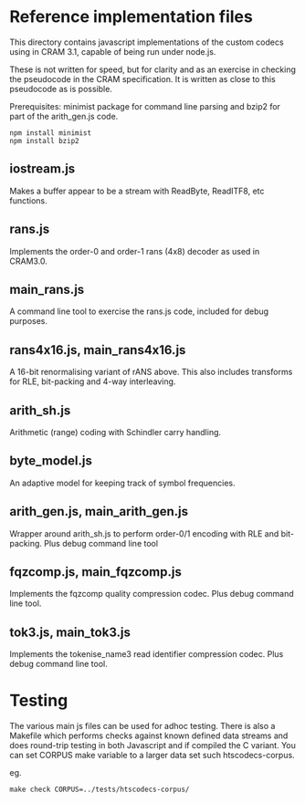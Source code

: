 # Reference implementation files

This directory contains javascript implementations of the custom codecs using in
CRAM 3.1, capable of being run under node.js.

These is not written for speed, but for clarity and as an exercise in checking
the pseudocode in the CRAM specification. It is written as close to this
pseudocode as is possible.

Prerequisites: minimist package for command line parsing and bzip2 for part of
the arith_gen.js code.

    npm install minimist
    npm install bzip2

## iostream.js

Makes a buffer appear to be a stream with ReadByte, ReadITF8, etc functions.

## rans.js

Implements the order-0 and order-1 rans (4x8) decoder as used in CRAM3.0.

## main_rans.js

A command line tool to exercise the rans.js code, included for debug purposes.

## rans4x16.js, main_rans4x16.js

A 16-bit renormalising variant of rANS above. This also includes transforms for
RLE, bit-packing and 4-way interleaving.

## arith_sh.js

Arithmetic (range) coding with Schindler carry handling.

## byte_model.js

An adaptive model for keeping track of symbol frequencies.

## arith_gen.js, main_arith_gen.js

Wrapper around arith_sh.js to perform order-0/1 encoding with RLE and
bit-packing. Plus debug command line tool

## fqzcomp.js, main_fqzcomp.js

Implements the fqzcomp quality compression codec. Plus debug command line tool.

## tok3.js, main_tok3.js

Implements the tokenise_name3 read identifier compression codec. Plus debug
command line tool.

# Testing

The various main js files can be used for adhoc testing. There is also a
Makefile which performs checks against known defined data streams and does
round-trip testing in both Javascript and if compiled the C variant. You can set
CORPUS make variable to a larger data set such htscodecs-corpus.

eg.

    make check CORPUS=../tests/htscodecs-corpus/
